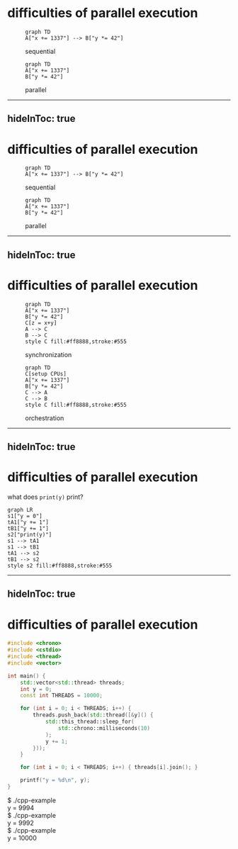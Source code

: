 # difficulties of parallel execution

<div class="flex h-80 justify-around items-end">
<figure v-click>

<div class="w-80 flex justify-center">

```mermaid
graph TD
A["x += 1337"] --> B["y *= 42"]
```
</div>
<figcaption>sequential</figcaption>
</figure>


<figure v-click>

```mermaid
graph TD
A["x += 1337"]
B["y *= 42"]
```
<figcaption>parallel</figcaption>
</figure>
</div>

<!--
### difficulties of parallel execution
- define **sequential**: executing code in order mostly only on one CPU
- define **parallel**: executing code out of order at the same time on multiple
CPUs
- **naive approach**: 2 CPUs == doubled computing power/performance
- **not true** because of **synchronization**
- every computing task (e.g. calculating a prime number) needs some
setup which needs to be executed sequentially (e.g. telling the other CPUs
what to do)
-->

---
hideInToc: true
---

# difficulties of parallel execution


<div class="flex h-80 justify-around items-end">
<figure class="invisible">

<div class="w-80 flex justify-center">

```mermaid
graph TD
A["x += 1337"] --> B["y *= 42"]
```
</div>
<figcaption>sequential</figcaption>
</figure>


<figure>

```mermaid
graph TD
A["x += 1337"]
B["y *= 42"]
```
<figcaption>parallel</figcaption>
</figure>
</div>

<!--
### difficulties of parallel execution
- define **sequential**: executing code in order mostly only on one CPU
- define **parallel**: executing code out of order at the same time on multiple
CPUs
- **naive approach**: 2 CPUs == doubled computing power/performance
- **not true** because of:
- **orchestration**: every computing task (e.g. calculating a prime number) needs some
setup which needs to be executed sequentially (e.g. telling the other CPUs
what to do)
- **synchronization**: maybe computing task needs to combine result of multiple
CPUs
-->

---
hideInToc: true
---

# difficulties of parallel execution

<div class="flex h-80 justify-around items-end">

<figure v-click>
<div class="w-80 flex justify-center">

```mermaid
graph TD
A["x += 1337"]
B["y *= 42"]
C[z = x+y]
A --> C
B --> C
style C fill:#ff8888,stroke:#555
```
</div>
<figcaption>synchronization</figcaption>
</figure>

<figure>

```mermaid
graph TD
C[setup CPUs]
A["x += 1337"]
B["y *= 42"]
C --> A
C --> B
style C fill:#ff8888,stroke:#555
```
<figcaption>orchestration</figcaption>
</figure>
</div>

<!--
### difficulties of parallel execution
- define **sequential**: executing code in order mostly only on one CPU
- define **parallel**: executing code out of order at the same time on multiple
CPUs
- **naive approach**: 2 CPUs == doubled computing power/performance
- **not true** because of:
- **orchestration**: every computing task (e.g. calculating a prime number) needs some
setup which needs to be executed sequentially (e.g. telling the other CPUs
what to do)
- **synchronization**: maybe computing task needs to combine result of multiple
CPUs
-->

---
hideInToc: true
---

# difficulties of parallel execution

<div class="mt-20 flex flex-col items-center w-full">

<div class="text-3xl">

what does `print(y)` print?
</div>

<div class="mt-4">

```mermaid {scale: 1.2}
graph LR
s1["y = 0"]
tA1["y += 1"]
tB1["y += 1"]
s2["print(y)"]
s1 --> tA1
s1 --> tB1
tA1 --> s2
tB1 --> s2
style s2 fill:#ff8888,stroke:#555
```
</div>

</div>

---
hideInToc: true
---

# difficulties of parallel execution

<div class="flex justify-start">

```cpp {all|8-18,22}
#include <chrono>
#include <cstdio>
#include <thread>
#include <vector>

int main() {
    std::vector<std::thread> threads;
    int y = 0;
    const int THREADS = 10000;

    for (int i = 0; i < THREADS; i++) {
        threads.push_back(std::thread([&y]() {
            std::this_thread::sleep_for(
                std::chrono::milliseconds(10)
            );
            y += 1;
        }));
    }

    for (int i = 0; i < THREADS; i++) { threads[i].join(); }

    printf("y = %d\n", y);
}
```

<div class="text-3xl mt-20 ml-20 font-mono">
<div v-click>
$ ./cpp-example<br>
y = 9994
</div>

<div v-click class="mt-4">
$ ./cpp-example<br>
y = 9992
</div>

<div v-click class="mt-4">
$ ./cpp-example<br>
y = 10000
</div>
</div>

</div>
